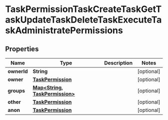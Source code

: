 

# TaskPermissionTaskCreateTaskGetTaskUpdateTaskDeleteTaskExecuteTaskAdministratePermissions


## Properties

Name | Type | Description | Notes
------------ | ------------- | ------------- | -------------
**ownerId** | **String** |  |  [optional]
**owner** | [**TaskPermission**](TaskPermission.md) |  |  [optional]
**groups** | [**Map&lt;String, TaskPermission&gt;**](TaskPermission.md) |  |  [optional]
**other** | [**TaskPermission**](TaskPermission.md) |  |  [optional]
**anon** | [**TaskPermission**](TaskPermission.md) |  |  [optional]



